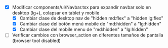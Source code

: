 - [x] Modificar components/ui/Navbar.tsx para expandir navbar solo en desktop (lg+), colapsar en tablet y mobile
  - [x] Cambiar clase de desktop nav de "hidden md:flex" a "hidden lg:flex"
  - [x] Cambiar clase del botón menú mobile de "md:hidden" a "lg:hidden"
  - [x] Cambiar clase del mobile menu de "md:hidden" a "lg:hidden"
- [ ] Verificar cambios con browser_action en diferentes tamaños de pantalla (browser tool disabled)
